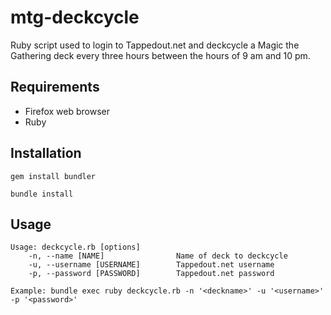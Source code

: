 # mtg-deckcycle

Ruby script used to login to Tappedout.net and deckcycle a Magic the Gathering deck every three hours between the hours of 9 am and 10 pm.

## Requirements
- Firefox web browser
- Ruby

## Installation
`gem install bundler`

`bundle install`

## Usage
```
Usage: deckcycle.rb [options]
    -n, --name [NAME]                Name of deck to deckcycle
    -u, --username [USERNAME]        Tappedout.net username
    -p, --password [PASSWORD]        Tappedout.net password
```
`Example: bundle exec ruby deckcycle.rb -n '<deckname>' -u '<username>' -p '<password>'`
